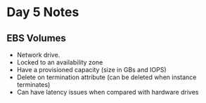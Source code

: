 
<!--- Copyright (C) 2024 teslazonda --->

<!--- This program is free software: you can redistribute it and/or modify it under the terms of the GNU General Public License as published by the Free Software Foundation, either version 3 of the License, or (at your option) any later version. --->

<!--- This program is distributed in the hope that it will be useful, but WITHOUT ANY WARRANTY; without even the implied warranty of MERCHANTABILITY or FITNESS FOR A PARTICULAR PURPOSE.  See the
GNU General Public License for more details. --->

<!--- You should have received a copy of the GNU General Public License along with this program.  If not, see https://www.gnu.org/licenses/ --->

# Day 5 Notes

## EBS Volumes

* Network drive.
* Locked to an availability zone
* Have a provisioned capacity (size in GBs and IOPS)
* Delete on termination attribute (can be deleted when instance terminates)
* Can have latency issues when compared with hardware drives
